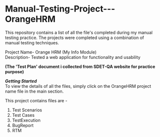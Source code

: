 # Manual-Testing-Project---OrangeHRM 
This repository contains a list of all the file's completed during my manual testing practice. The projects were completed using a combination of manual testing techniques.

Project Name- Orange HRM (My Info Module)     
Description- Tested a web application for functionality and usability 


****(The 'Test Plan' document i collected from SDET-QA website for practice purpose)****

***Getting Started***       
To view the details of all the files, simply click on the OrangeHRM project name file in the main section.

This project contains files are -     
1. Test Scenarios      
2. Test Cases        
3. TestExecution        
4. BugReport       
5. RTM   
